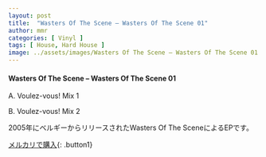 ```yaml
---
layout: post
title:  "Wasters Of The Scene – Wasters Of The Scene 01"
author: mmr
categories: [ Vinyl ]
tags: [ House, Hard House ]
image: ../assets/images/Wasters Of The Scene – Wasters Of The Scene 01.jpg
---
```


#### Wasters Of The Scene – Wasters Of The Scene 01

A. Voulez-vous! Mix 1

B. Voulez-vous! Mix 2

2005年にベルギーからリリースされたWasters Of The SceneによるEPです。



[メルカリで購入](https://jp.mercari.com/item/m51804569308){: .button1}

